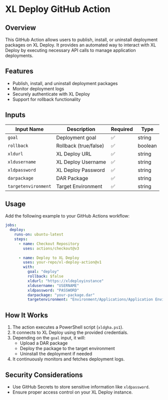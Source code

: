 # XL Deploy GitHub Action

## Overview
This GitHub Action allows users to publish, install, or uninstall deployment packages on XL Deploy. It provides an automated way to interact with XL Deploy by executing necessary API calls to manage application deployments.

## Features
- Publish, install, and uninstall deployment packages
- Monitor deployment logs
- Securely authenticate with XL Deploy
- Support for rollback functionality

## Inputs
| Input Name          | Description                  | Required | Type    |
|--------------------|------------------------------|----------|--------|
| `goal`             | Deployment goal               | ✅        | string |
| `rollback`         | Rollback (true/false)        | ✅        | boolean|
| `xldurl`          | XL Deploy URL                | ✅        | string |
| `xldusername`     | XL Deploy Username           | ✅        | string |
| `xldpassword`     | XL Deploy Password           | ✅        | string |
| `darpackage`      | DAR Package                  | ✅        | string |
| `targetenvironment` | Target Environment          | ✅        | string |

## Usage
Add the following example to your GitHub Actions workflow:

```yaml
jobs:
  deploy:
    runs-on: ubuntu-latest
    steps:
      - name: Checkout Repository
        uses: actions/checkout@v3
      
      - name: Deploy to XL Deploy
        uses: your-repo/xl-deploy-action@v1
        with:
          goal: "deploy"
          rollback: $false
          xldurl: "https://xldeployinstance"
          xldusername: "USERNAME"
          xldpassword: "PASSWORD"
          darpackage: "your-package.dar"
          targetenvironment: "Environment/Applications/Application Environment"
```
## How It Works
1. The action executes a PowerShell script (`xldgha.ps1`).
2. It connects to XL Deploy using the provided credentials.
3. Depending on the `goal` input, it will:
   - Upload a DAR package
   - Deploy the package to the target environment
   - Uninstall the deployment if needed
4. It continuously monitors and fetches deployment logs.

## Security Considerations
- Use GitHub Secrets to store sensitive information like `xldpassword`.
- Ensure proper access control on your XL Deploy instance.
